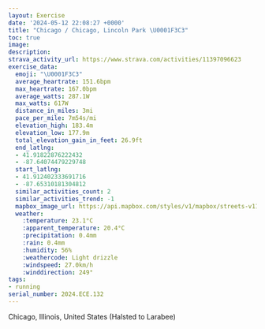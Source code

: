 ```yaml
---
layout: Exercise
date: '2024-05-12 22:08:27 +0000'
title: "Chicago / Chicago, Lincoln Park \U0001F3C3"
toc: true
image:
description:
strava_activity_url: https://www.strava.com/activities/11397096623
exercise_data:
  emoji: "\U0001F3C3"
  average_heartrate: 151.6bpm
  max_heartrate: 167.0bpm
  average_watts: 287.1W
  max_watts: 617W
  distance_in_miles: 3mi
  pace_per_mile: 7m54s/mi
  elevation_high: 183.4m
  elevation_low: 177.9m
  total_elevation_gain_in_feet: 26.9ft
  end_latlng:
  - 41.91822876222432
  - -87.64074479229748
  start_latlng:
  - 41.912402333691716
  - -87.65310181304812
  similar_activities_count: 2
  similar_activities_trend: -1
  mapbox_image_url: https://api.mapbox.com/styles/v1/mapbox/streets-v11/static/path-5+787af2-1.0(qgy~Fll~uO%40sCGgEAiEGYOGOWAGDyB%40qDKkSCQGEiA%40SECIEuAGyFA%7DHC_%40Ge%40%40y%40EsBIo%40Ca%40%3FiBGyCEoHFyECaDDe%40DwBMiA_%40eAQw%40GaAAc%40Jg%40%40a%40Ew%40QcAKyA%40YH_%40%40OEi%40%40oDCaAqA%7BFC%3FOB%5DReAv%40%7DA~%40iCrAoC~%40%7BA%5Eq%40R_%40FsBb%40eAP_%40Dc%40Le%40%40_D%60%40aDt%40_ALgFhA%7BAb%40uCPgAE%7DDxKNnCEfBJRLdAEb%40QbA%3Fp%40L%7CA%3Fz%40Lz%40Nd%40C%60AFtADKTChBIpKOrCF%7CAANCVB%5EIRAf%40%40l%40FzAC~ABvAEr%40GHBRVN%40PEdAa%40RAHPFr%40NdK%5CQDFMh%40),pin-s-s+e5b22e(-87.65143,41.91369),pin-s-f+89ae00(-87.63892000000001,41.91823999999998)/auto/800x800?access_token=pk.eyJ1Ijoiam9zaGJlY2ttYW4iLCJhIjoiY205eWR2aDd1MWZ6djJrbXc4a3M0bWZleiJ9.XiG9OWkNcZk2QzjJbxLB4A
  weather:
    :temperature: 23.1°C
    :apparent_temperature: 20.4°C
    :precipitation: 0.4mm
    :rain: 0.4mm
    :humidity: 56%
    :weathercode: Light drizzle
    :windspeed: 27.0km/h
    :winddirection: 249°
tags:
- running
serial_number: 2024.ECE.132
---
```

Chicago, Illinois, United States (Halsted to Larabee)
